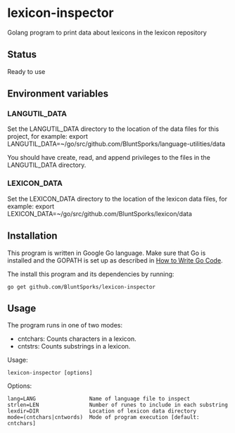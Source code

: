 # lexicon-inspector
Golang program to print data about lexicons in the lexicon repository

## Status
Ready to use

## Environment variables
### LANGUTIL_DATA
Set the LANGUTIL_DATA directory to the location of the data files for this project, for example:
export LANGUTIL_DATA=~/go/src/github.com/BluntSporks/language-utilities/data

You should have create, read, and append privileges to the files in the LANGUTIL_DATA directory.

### LEXICON_DATA
Set the LEXICON_DATA directory to the location of the lexicon data files, for example:
export LEXICON_DATA=~/go/src/github.com/BluntSporks/lexicon/data

## Installation
This program is written in Google Go language. Make sure that Go is installed and the GOPATH is set up as described in
[How to Write Go Code](https://golang.org/doc/code.html).

The install this program and its dependencies by running:

    go get github.com/BluntSporks/lexicon-inspector

## Usage
The program runs in one of two modes:
* cntchars: Counts characters in a lexicon.
* cntstrs: Counts substrings in a lexicon.

Usage:

    lexicon-inspector [options]

Options:

    lang=LANG                 Name of language file to inspect
    strlen=LEN                Number of runes to include in each substring
    lexdir=DIR                Location of lexicon data directory
    mode=(cntchars|cntwords)  Mode of program execution [default: cntchars]
